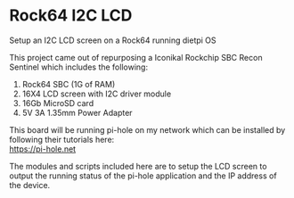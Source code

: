 # Rock64 I2C LCD
Setup an I2C LCD screen on a Rock64 running dietpi OS

This project came out of repurposing a Iconikal Rockchip SBC Recon Sentinel which includes the following:
1. Rock64 SBC (1G of RAM)
2. 16X4 LCD screen with I2C driver module
3. 16Gb MicroSD card
4. 5V 3A 1.35mm Power Adapter

This board will be running pi-hole on my network which can be installed by following their tutorials here:  
https://pi-hole.net

The modules and scripts included here are to setup the LCD screen to output the running status of the pi-hole application and the IP address of the device.
